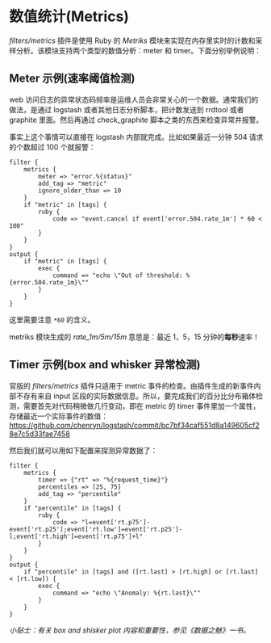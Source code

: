 # 数值统计(Metrics)

*filters/metrics* 插件是使用 Ruby 的 *Metriks* 模块来实现在内存里实时的计数和采样分析。该模块支持两个类型的数值分析：meter 和 timer。下面分别举例说明：

## Meter 示例(速率阈值检测)

web 访问日志的异常状态码频率是运维人员会非常关心的一个数据。通常我们的做法，是通过 logstash 或者其他日志分析脚本，把计数发送到 rrdtool 或者 graphite 里面。然后再通过 check_graphite 脚本之类的东西来检查异常并报警。

事实上这个事情可以直接在 logstash 内部就完成。比如如果最近一分钟 504 请求的个数超过 100 个就报警：

```
filter {
    metrics {
        meter => "error.%{status}"
        add_tag => "metric"
        ignore_older_than => 10
    }
    if "metric" in [tags] {
        ruby {
            code => "event.cancel if event['error.504.rate_1m'] * 60 < 100"
        }
    }
}
output {
    if "metric" in [tags] {
        exec {
            command => "echo \"Out of threshold: %{error.504.rate_1m}\""
        }
    }
}
```

这里需要注意 `*60` 的含义。

metriks 模块生成的 *rate_1m/5m/15m* 意思是：最近 1，5，15 分钟的**每秒**速率！


## Timer 示例(box and whisker 异常检测)

官版的 *filters/metrics* 插件只适用于 metric 事件的检查。由插件生成的新事件内部不存有来自 input 区段的实际数据信息。所以，要完成我们的百分比分布箱体检测，需要首先对代码稍微做几行变动，即在 metric 的 timer  事件里加一个属性，存储最近一个实际事件的数值：<https://github.com/chenryn/logstash/commit/bc7bf34caf551d8a149605cf28e7c5d33fae7458>

然后我们就可以用如下配置来探测异常数据了：

```
filter {
    metrics {
        timer => {"rt" => "%{request_time}"}
        percentiles => [25, 75]
        add_tag => "percentile"
    }
    if "percentile" in [tags] {
        ruby {
            code => "l=event['rt.p75']-event['rt.p25'];event['rt.low']=event['rt.p25']-l;event['rt.high']=event['rt.p75']+l"
        }
    }
}
output {
    if "percentile" in [tags] and ([rt.last] > [rt.high] or [rt.last] < [rt.low]) {
        exec {
            command => "echo \"Anomaly: %{rt.last}\""
        }
    }
}
```

*小贴士：有关 box and shisker plot 内容和重要性，参见《数据之魅》一书。*
